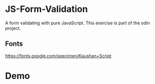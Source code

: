 # JS-Form-Validation
A form validating with pure JavaScript. This exercise is part of the odin project.

## Fonts
https://fonts.google.com/specimen/Kaushan+Script<br/>

# Demo
